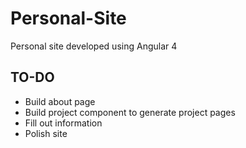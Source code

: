 # Personal-Site
Personal site developed using Angular 4

## TO-DO
* Build about page
* Build project component to generate project pages
* Fill out information
* Polish site
